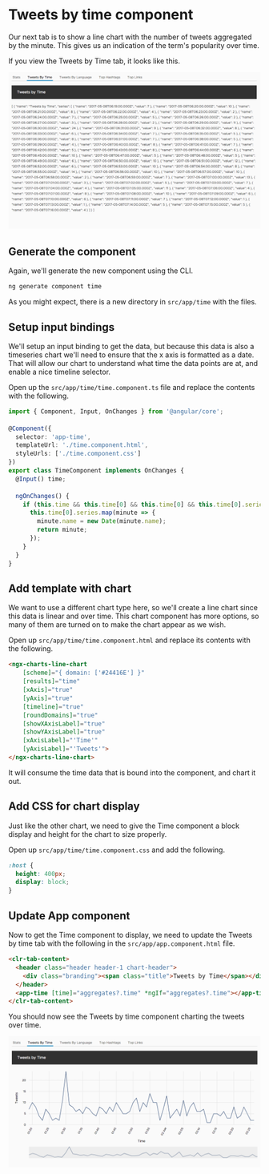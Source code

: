 # Tweets by time component

Our next tab is to show a line chart with the number of tweets aggregated by the minute. This gives us an indication of the term's popularity over time.

If you view the Tweets by Time tab, it looks like this.

![Time component start](tweets-by-time-start.png)

## Generate the component

Again, we'll generate the new component using the CLI.

```bash
ng generate component time
```

As you might expect, there is a new directory in `src/app/time` with the files.

## Setup input bindings

We'll setup an input binding to get the data, but because this data is also a timeseries chart we'll need to ensure that the x axis is formatted as a date. That will allow our chart to understand what time the data points are at, and enable a nice timeline selector.

Open up the `src/app/time/time.component.ts` file and replace the contents with the following.

```typescript
import { Component, Input, OnChanges } from '@angular/core';

@Component({
  selector: 'app-time',
  templateUrl: './time.component.html',
  styleUrls: ['./time.component.css']
})
export class TimeComponent implements OnChanges {
  @Input() time;

  ngOnChanges() {
    if (this.time && this.time[0] && this.time[0] && this.time[0].series && this.time[0].series.length) {
      this.time[0].series.map(minute => {
        minute.name = new Date(minute.name);
        return minute;
      });
    }
  }
}
```

## Add template with chart

We want to use a different chart type here, so we'll create a line chart since this data is linear and over time. This chart component has more options, so many of them are turned on to make the chart appear as we wish.

Open up `src/app/time/time.component.html` and replace its contents with the following.

```html
<ngx-charts-line-chart
    [scheme]="{ domain: ['#24416E'] }"
    [results]="time"
    [xAxis]="true"
    [yAxis]="true"
    [timeline]="true"
    [roundDomains]="true"
    [showXAxisLabel]="true"
    [showYAxisLabel]="true"
    [xAxisLabel]="'Time'"
    [yAxisLabel]="'Tweets'">
</ngx-charts-line-chart>
```

It will consume the time data that is bound into the component, and chart it out.

## Add CSS for chart display

Just like the other chart, we need to give the Time component a block display and height for the chart to size properly.

Open up `src/app/time/time.component.css` and add the following.

```css
:host {
  height: 400px;
  display: block;
}
```

## Update App component

Now to get the Time component to display, we need to update the Tweets by time tab with the following in the `src/app/app.component.html` file.

```html
<clr-tab-content>
  <header class="header header-1 chart-header">
    <div class="branding"><span class="title">Tweets by Time</span></div>
  </header>
  <app-time [time]="aggregates?.time" *ngIf="aggregates?.time"></app-time>
</clr-tab-content>
```

You should now see the Tweets by time component charting the tweets over time.

![Time component finsh](tweets-by-time-finish.png)